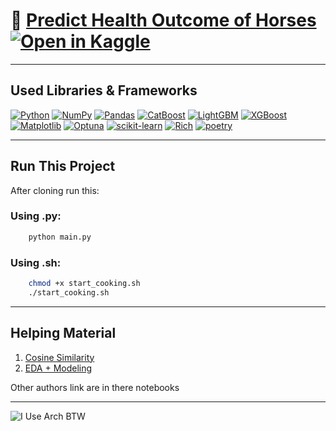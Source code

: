 # 🐎 [Predict Health Outcome of Horses](https://www.kaggle.com/competitions/playground-series-s3e22) [![Open in Kaggle](https://img.shields.io/badge/Open%20in-Kaggle-20BEFF?logo=kaggle&logoColor=white)](https://www.kaggle.com/code/cmdhmn/predict-health-outcomes-of-horses)

---

## Used Libraries & Frameworks

[![Python](https://img.shields.io/badge/Python-3.12-blue?logo=python)](https://www.python.org/)   [![NumPy](https://img.shields.io/badge/Numpy-Used-013243?logo=numpy)](https://numpy.org/)   [![Pandas](https://img.shields.io/badge/Pandas-Used-150458?logo=pandas)](https://pandas.pydata.org/)   [![CatBoost](https://img.shields.io/badge/CatBoost-Used-ffa500?logo=python)](https://catboost.ai/)   [![LightGBM](https://img.shields.io/badge/LightGBM-Used-666600?logo=python)](https://lightgbm.readthedocs.io/)   [![XGBoost](https://img.shields.io/badge/XGBoost-Used-AA0000?logo=python)](https://xgboost.ai/)   [![Matplotlib](https://img.shields.io/badge/Matplotlib-Used-3776AB?logo=python)](https://matplotlib.org/)   [![Optuna](https://img.shields.io/badge/Optuna-Used-7B61FF?logo=python)](https://optuna.org/)   [![scikit-learn](https://img.shields.io/badge/scikit--learn-Used-F7931E?logo=scikit-learn)](https://scikit-learn.org/)   [![Rich](https://img.shields.io/badge/Rich-Terminal_UI-%23ff69b4?logo=python)](https://github.com/Textualize/rich)   [![poetry](https://img.shields.io/badge/Poetry-Dependency_Manager-4B32C3?logo=python)](https://python-poetry.org/)

---

## Run This Project

After cloning run this:

### Using .py:

```bash
    python main.py
```

### Using .sh:
```bash
    chmod +x start_cooking.sh
    ./start_cooking.sh
```

---

## Helping Material 

1. [Cosine Similarity](https://www.kaggle.com/code/arunklenin/challenging-data-points-cosine-similarity)
2. [EDA + Modeling](https://www.kaggle.com/code/yaaangzhou/pg-s3-e22-eda-modeling)

Other authors link are in there notebooks

---

![I Use Arch BTW](https://img.shields.io/badge/I_Use-Arch_Linux-1793D1?logo=arch-linux&logoColor=white&style=for-the-badge)